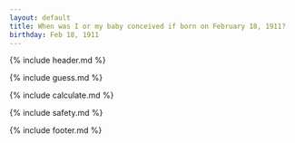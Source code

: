 ```yaml
---
layout: default
title: When was I or my baby conceived if born on February 18, 1911?
birthday: Feb 18, 1911
---
```


{% include header.md %}

{% include guess.md %}

{% include calculate.md %}

{% include safety.md %}

{% include footer.md %}



